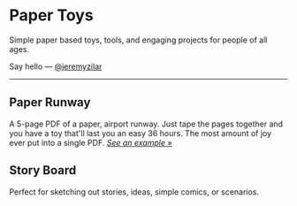# Paper Toys

Simple paper based toys, tools, and engaging projects for people of all ages.

Say hello — [@jeremyzilar](https://twitter.com/jeremyzilar)

---

## Paper Runway
A 5-page PDF of a paper, airport runway. Just tape the pages together and you have a toy that'll last you an easy 36 hours. The most amount of joy ever put into a single PDF.
[_See an example »_](https://www.instagram.com/p/kh5BL-C3Ni/?taken-by=jeremyz)

## Story Board
Perfect for sketching out stories, ideas, simple comics, or scenarios.
